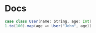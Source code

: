 # Docs

```scala
case class User(name: String, age: Int)
1.to(100).map(age => User("John", age))
```
